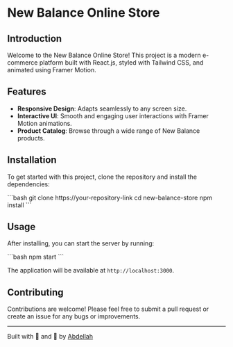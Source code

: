 # New Balance Online Store

## Introduction

Welcome to the New Balance Online Store! This project is a modern e-commerce platform built with React.js, styled with Tailwind CSS, and animated using Framer Motion.

## Features

- **Responsive Design**: Adapts seamlessly to any screen size.
- **Interactive UI**: Smooth and engaging user interactions with Framer Motion animations.
- **Product Catalog**: Browse through a wide range of New Balance products.

## Installation

To get started with this project, clone the repository and install the dependencies:

\`\`\`bash
git clone https://your-repository-link
cd new-balance-store
npm install
\`\`\`

## Usage

After installing, you can start the server by running:

\`\`\`bash
npm start
\`\`\`

The application will be available at `http://localhost:3000`.

## Contributing

Contributions are welcome! Please feel free to submit a pull request or create an issue for any bugs or improvements.

---

Built with 💙 and 🎨 by [Abdellah](https://github.com/abdellah-agrm)